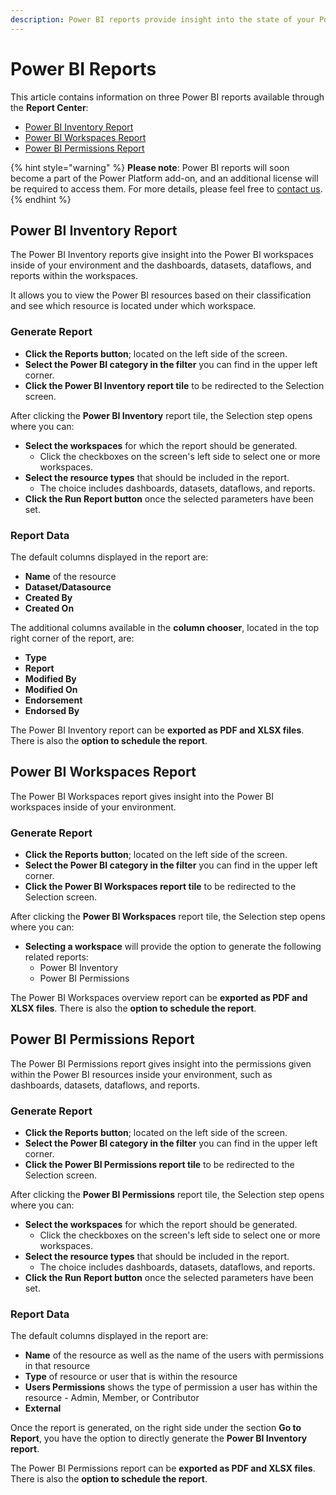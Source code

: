 ```yaml
---
description: Power BI reports provide insight into the state of your Power BI workspaces.
---
```


# Power BI Reports

This article contains information on three Power BI reports available through the **Report Center**:

* [Power BI Inventory Report](#power-bi-inventory-report)
* [Power BI Workspaces Report](#power-bi-workspaces-report)
* [Power BI Permissions Report](#power-bi-permissions-report)


{% hint style="warning" %}
**Please note**: Power BI reports will soon become a part of the Power Platform add-on, and an additional license will be required to access them. For more details, please feel free to [contact us](https://www.syskit.com/contact-us/).
{% endhint %}

## Power BI Inventory Report

The Power BI Inventory reports give insight into the Power BI workspaces inside of your environment and the dashboards, datasets, dataflows, and reports within the workspaces.

It allows you to view the Power BI resources based on their classification and see which resource is located under which workspace.

### Generate Report

 * **Click the Reports button**; located on the left side of the screen.
* **Select the Power BI category in the filter** you can find in the upper left corner.
* **Click the Power BI Inventory report tile** to be redirected to the Selection screen.

After clicking the **Power BI Inventory** report tile, the Selection step opens where you can:
* **Select the workspaces** for which the report should be generated.
   * Click the checkboxes on the screen's left side to select one or more workspaces. 
* **Select the resource types** that should be included in the report.
  * The choice includes dashboards, datasets, dataflows, and reports.
* **Click the Run Report button** once the selected parameters have been set.

### Report Data

The default columns displayed in the report are:
      
* **Name** of the resource
* **Dataset/Datasource**
* **Created By**
* **Created On**
      
The additional columns available in the **column chooser**, located in the top right corner of the report, are:
      
* **Type**
* **Report**
* **Modified By**
* **Modified On**
* **Endorsement**
* **Endorsed By**

The Power BI Inventory report can be **exported as PDF and XLSX files**. There is also the **option to schedule the report**.


## Power BI Workspaces Report

The Power BI Workspaces report gives insight into the Power BI workspaces inside of your environment.

### Generate Report

 * **Click the Reports button**; located on the left side of the screen.
* **Select the Power BI category in the filter** you can find in the upper left corner.
* **Click the Power BI Workspaces report tile** to be redirected to the Selection screen.

After clicking the **Power BI Workspaces** report tile, the Selection step opens where you can:
* **Selecting a workspace** will provide the option to generate the following related reports: 
   * Power BI Inventory
   * Power BI Permissions

The Power BI Workspaces overview report can be **exported as PDF and XLSX files**. There is also the **option to schedule the report**.


## Power BI Permissions Report

The Power BI Permissions report gives insight into the permissions given within the Power BI resources inside your environment, such as dashboards, datasets, dataflows, and reports. 

### Generate Report

 * **Click the Reports button**; located on the left side of the screen.
* **Select the Power BI category in the filter** you can find in the upper left corner.
* **Click the Power BI Permissions report tile** to be redirected to the Selection screen.

After clicking the **Power BI Permissions** report tile, the Selection step opens where you can:
* **Select the workspaces** for which the report should be generated.
   * Click the checkboxes on the screen's left side to select one or more workspaces. 
* **Select the resource types** that should be included in the report.
  * The choice includes dashboards, datasets, dataflows, and reports.
* **Click the Run Report button** once the selected parameters have been set.

### Report Data

The default columns displayed in the report are:
      
* **Name** of the resource as well as the name of the users with permissions in that resource
* **Type** of resource or user that is within the resource
* **Users Permissions** shows the type of permission a user has within the resource - Admin, Member, or Contributor
* **External**

Once the report is generated, on the right side under the section **Go to Report**, you have the option to directly generate the **Power BI Inventory report**. 

The Power BI Permissions report can be **exported as PDF and XLSX files**. There is also the **option to schedule the report**.